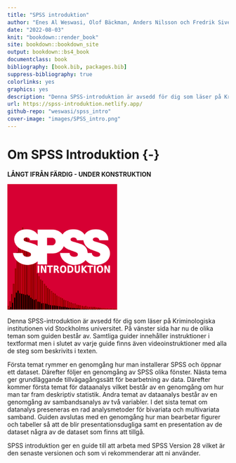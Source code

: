 ```yaml
--- 
title: "SPSS introduktion"
author: "Enes Al Weswasi, Olof Bäckman, Anders Nilsson och Fredrik Sivertsson"
date: "2022-08-03"
knit: "bookdown::render_book"
site: bookdown::bookdown_site
output: bookdown::bs4_book
documentclass: book
bibliography: [book.bib, packages.bib]
suppress-bibliography: true
colorlinks: yes
graphics: yes
description: "Denna SPSS-introduktion är avsedd för dig som läser på Kriminologiska institutionen vid Stockholms universitet."
url: https://spss-introduktion.netlify.app/
github-repo: "weswasi/spss_intro"
cover-image: "images/SPSS_intro.png"
---
```




# Om SPSS Introduktion {-}

<b>LÅNGT IFRÅN FÄRDIG - UNDER KONSTRUKTION</b>

<img src="images/SPSS_intro.png" width="250" height="285" class="cover"/><p>Denna SPSS-introduktion är avsedd för dig som läser på Kriminologiska institutionen vid Stockholms universitet. På vänster sida har nu de olika teman som guiden består av. Samtliga guider innehåller instruktioner i textformat men i slutet av varje guide finns även videoinstruktioner med alla de steg som beskrivits i texten.

Första temat rymmer en genomgång hur man installerar SPSS och öppnar ett dataset. Därefter följer en genomgång av SPSS olika fönster. Nästa tema ger grundläggande tillvägagångssätt för bearbetning av data. Därefter kommer första temat för dataanalys vilket består av en genomgång om hur man tar fram deskriptiv statistik. Andra temat av dataanalys består av en genomgång av sambandsanalys av två variabler. I det sista temat om datanalys preseneras en rad analysmetoder för bivariata och multivariata samband. Guiden avslutas med en genomgång hur man bearbetar figurer och tabeller så att de blir presentationsdugliga samt en presentation av de dataset några av de dataset som finns att tillgå. </p>

SPSS introduktion ger en guide till att arbeta med SPSS Version 28 vilket är den senaste versionen och som vi rekommenderar att ni använder.
